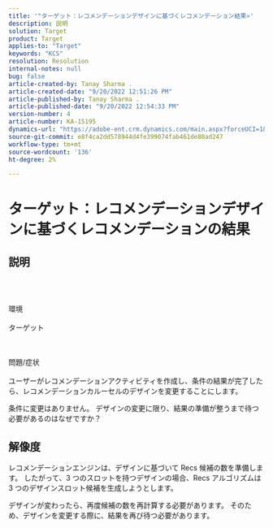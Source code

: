 ```yaml
---
title: '"ターゲット：レコメンデーションデザインに基づくレコメンデーション結果»'
description: 説明
solution: Target
product: Target
applies-to: "Target"
keywords: "KCS"
resolution: Resolution
internal-notes: null
bug: false
article-created-by: Tanay Sharma .
article-created-date: "9/20/2022 12:51:26 PM"
article-published-by: Tanay Sharma .
article-published-date: "9/20/2022 12:54:33 PM"
version-number: 4
article-number: KA-15195
dynamics-url: "https://adobe-ent.crm.dynamics.com/main.aspx?forceUCI=1&pagetype=entityrecord&etn=knowledgearticle&id=34eb26ea-e238-ed11-9db1-002248086735"
source-git-commit: e8f4ca2dd578944d4fe399074fab461de88ad247
workflow-type: tm+mt
source-wordcount: '136'
ht-degree: 2%

---
```


# ターゲット：レコメンデーションデザインに基づくレコメンデーションの結果

## 説明

<br><br><br>環境<br><br>
ターゲット


<br><br>問題/症状<br><br>
ユーザーがレコメンデーションアクティビティを作成し、条件の結果が完了したら、レコメンデーションカルーセルのデザインを変更することにします。



条件に変更はありません。 デザインの変更に限り、結果の準備が整うまで待つ必要があるのはなぜですか？


## 解像度


レコメンデーションエンジンは、デザインに基づいて Recs 候補の数を準備します。 したがって、3 つのスロットを持つデザインの場合、Recs アルゴリズムは 3 つのデザインスロット候補を生成しようとします。

デザインが変わったら、再度候補の数を再計算する必要があります。 そのため、デザインを変更する際に、結果を再び待つ必要があります。
